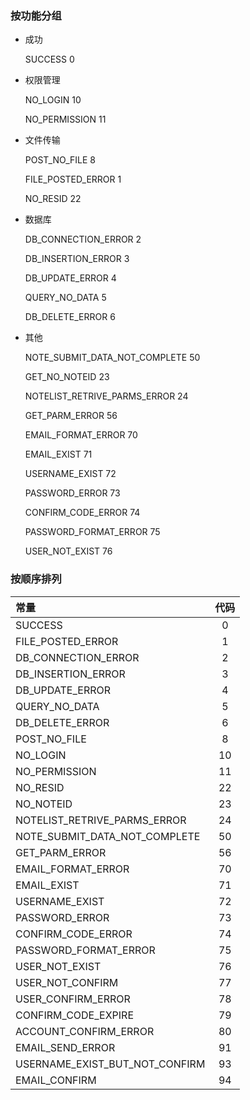 ### 按功能分组
 * 成功
 
   SUCCESS 0

 * 权限管理

   NO_LOGIN 10
   
   NO_PERMISSION 11

 * 文件传输
   
   POST_NO_FILE 8

   FILE_POSTED_ERROR 1

   NO_RESID 22


 * 数据库

   DB_CONNECTION_ERROR 2

   DB_INSERTION_ERROR 3

   DB_UPDATE_ERROR 4

   QUERY_NO_DATA 5
   
   DB_DELETE_ERROR 6

 * 其他
   
   NOTE_SUBMIT_DATA_NOT_COMPLETE 50
   
   GET_NO_NOTEID 23

   NOTELIST_RETRIVE_PARMS_ERROR 24
   
   GET_PARM_ERROR 56 
   
   EMAIL_FORMAT_ERROR 70
   
   EMAIL_EXIST 71
   
   USERNAME_EXIST 72
   
   PASSWORD_ERROR 73
   
   CONFIRM_CODE_ERROR 74
   
   PASSWORD_FORMAT_ERROR 75
   
   USER_NOT_EXIST 76
   
### 按顺序排列
   |       常量            |   代码    |
   |:--------------------|:---------:|
   |SUCCESS               |        0 |
   |FILE_POSTED_ERROR     |        1|
   |DB_CONNECTION_ERROR     |      2|
   |DB_INSERTION_ERROR            |3|
   |DB_UPDATE_ERROR            |4|
   |QUERY_NO_DATA              |   5|
   |DB_DELETE_ERROR|6|
   |POST_NO_FILE                |  8|
   |NO_LOGIN                     |10|
   |NO_PERMISSION                |11|
   |NO_RESID |22|  
   |NO_NOTEID |23| 
   |NOTELIST_RETRIVE_PARMS_ERROR|24| 
   |NOTE_SUBMIT_DATA_NOT_COMPLETE |50|
   |GET_PARM_ERROR|56|
   |EMAIL_FORMAT_ERROR| 70|
   |   EMAIL_EXIST |71|
   |   USERNAME_EXIST |72|
   |   PASSWORD_ERROR |73|
   |   CONFIRM_CODE_ERROR |74|
   |   PASSWORD_FORMAT_ERROR| 75|
   |   USER_NOT_EXIST |76|
   |USER_NOT_CONFIRM |77|
   |USER_CONFIRM_ERROR| 78|
   |CONFIRM_CODE_EXPIRE| 79|
   |ACCOUNT_CONFIRM_ERROR| 80|
   |EMAIL_SEND_ERROR| 91|
   |USERNAME_EXIST_BUT_NOT_CONFIRM| 93|
   |EMAIL_CONFIRM| 94|


